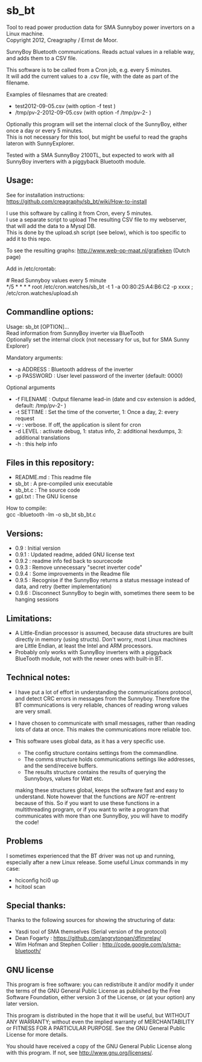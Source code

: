 sb_bt
=====
Tool to read power production data for SMA Sunnyboy power invertors on a Linux machine.  
Copyright 2012, Creagraphy / Ernst de Moor.


SunnyBoy Bluetooth communications. Reads actual values in a reliable way, and adds them to a CSV file.

This software is to be called from a Cron job, e.g. every 5 minutes.  
It will add the current values to a .csv file, with the date as part of the filename.

Examples of filesnames that are created:  
 - test2012-09-05.csv (with option -f test )
 - /tmp/pv-2-2012-09-05.csv (with option -f /tmp/pv-2- )


Optionally this program will set the internal clock of the SunnyBoy, either once a day or every 5 minutes.  
This is not necessary for this tool, but might be useful to read the graphs lateron with SunnyExplorer.

Tested with a SMA SunnyBoy 2100TL, but expected to work with all SunnyBoy inverters with a piggyback Bluetooth module.


Usage:
------

See for installation instructions: https://github.com/creagraphy/sb_bt/wiki/How-to-install

I use this software by calling it from Cron, every 5 minutes.  
I use a separate script to upload The resulting CSV file to my webserver, that will add the data to a Mysql DB.  
This is done by the upload.sh script (see below), which is too specific to add it to this repo.

To see the resulting graphs: http://www.web-op-maat.nl/grafieken (Dutch page)

Add in /etc/crontab:

\# Read Sunnyboy values every 5 minute  
\*/5 * * * *   root  /etc/cron.watches/sb_bt -t 1 -a 00:80:25:A4:B6:C2 -p xxxx ; /etc/cron.watches/upload.sh





Commandline options:
--------------------
Usage: sb_bt [OPTION]...  
Read information from SunnyBoy inverter via BlueTooth  
Optionally set the internal clock (not necessary for us, but for SMA Sunny Explorer)

Mandatory arguments:
  - -a ADDRESS        : Bluetooth address of the inverter
  - -p PASSWORD       : User level password of the inverter (default: 0000)

Optional arguments
  - -f FILENAME       : Output filename lead-in (date and csv extension is added, default: /tmp/pv-2- )
  - -t SETTIME        : Set the time of the converter, 1: Once a day, 2: every request
  - -v                : verbose. If off, the application is silent for cron
  - -d LEVEL          : activate debug, 1: status info, 2: additional hexdumps, 3: additional translations
  - -h                : this help info





Files in this repository:
-------------------------
  - README.md : This readme file
  - sb_bt     : A pre-compiled unix executable
  - sb_bt.c   : The source code
  - gpl.txt   : The GNU license

How to compile:  
gcc -lbluetooth -lm -o sb_bt sb_bt.c





Versions:
---------
  - 0.9   : Initial version
  - 0.9.1 : Updated readme, added GNU license text
  - 0.9.2 : readme info fed back to sourcecode
  - 0.9.3 : Remove unnecessary "secret inverter code"
  - 0.9.4 : Some improvements in the Readme file
  - 0.9.5 : Recognise if the SunnyBoy returns a status message instead of data, and retry (better implementation)
  - 0.9.6 : Disconnect SunnyBoy to begin with, sometimes there seem to be hanging sessions





Limitations: 
------------
  - A Little-Endian processor is assumed, because data structures are built directly in memory (using structs).
    Don't worry, most Linux machines are Little Endian, at least the Intel and ARM processors.
  - Probably only works with SunnyBoy inverters with a piggyback BlueTooth module, not with the newer ones with built-in BT.





Technical notes:
----------------
  - I have put a lot of effort in understanding the communications protocol, and detect CRC errors in messages from the Sunnyboy.
    Therefore the BT communications is very reliable, chances of reading wrong values are very small.
  - I have chosen to communicate with small messages, rather than reading lots of data at once.
    This makes the communications more reliable too.
  - This software uses global data, as it has a very specific use.
      - The config structure contains settings from the commandline.
      - The comms structure holds communications settings like addresses, and the send/receive buffers.
      - The results structure contains the results of querying the Sunnyboys, values for Watt etc.

    making these structures global, keeps the software fast and easy to understand.
    Note however that the functions are _NOT_ re-entrent because of this.
    So if you want to use these functions in a multithreading program, or if you want to write a program 
    that communicates with more than one SunnyBoy, you will have to modify the code!



Problems
--------
I sometimes experienced that the BT driver was not up and running, especially after a new Linux release.
Some useful Linux commands in my case:
- hciconfig hci0 up
- hcitool scan




Special thanks:
---------------
Thanks to the following sources for showing the structuring of data:
  - Yasdi tool of SMA themselves (Serial version of the protocol)
  - Dean Fogarty : https://github.com/angrytongan/dfinvrelay/
  - Wim Hofman and Stephen Collier : http://code.google.com/p/sma-bluetooth/





GNU license
-----------
This program is free software: you can redistribute it and/or modify
it under the terms of the GNU General Public License as published by
the Free Software Foundation, either version 3 of the License, or
(at your option) any later version.

This program is distributed in the hope that it will be useful,
but WITHOUT ANY WARRANTY; without even the implied warranty of
MERCHANTABILITY or FITNESS FOR A PARTICULAR PURPOSE.  See the
GNU General Public License for more details.

You should have received a copy of the GNU General Public License
along with this program.  If not, see <http://www.gnu.org/licenses/>.
